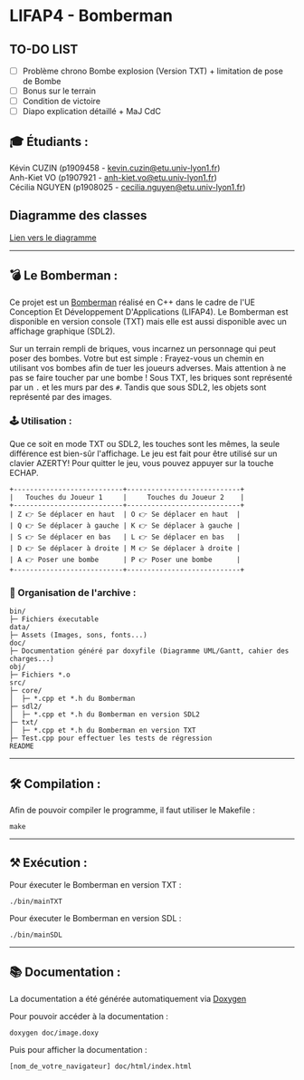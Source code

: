 # LIFAP4 - Bomberman

## TO-DO LIST
- [ ] Problème chrono Bombe explosion (Version TXT) + limitation de pose de Bombe
- [ ] Bonus sur le terrain
- [ ] Condition de victoire
- [ ] Diapo explication détaillé + MaJ CdC

## 🎓 Étudiants :
Kévin CUZIN (p1909458 - kevin.cuzin@etu.univ-lyon1.fr)  
Anh-Kiet VO (p1907921 - anh-kiet.vo@etu.univ-lyon1.fr)  
Cécilia NGUYEN (p1908025 - cecilia.nguyen@etu.univ-lyon1.fr)

## Diagramme des classes

[Lien vers le diagramme](https://cdn.discordapp.com/attachments/801202140022308924/836507443416137738/unknown.png)

-----------------

## 💣 Le Bomberman : 

Ce projet est un [Bomberman](https://fr.wikipedia.org/wiki/Bomberman) réalisé en C++ dans le cadre de l'UE Conception Et Développement D'Applications (LIFAP4).
Le Bomberman est disponible en version console (TXT) mais elle est aussi disponible avec un affichage graphique (SDL2).

Sur un terrain rempli de briques, vous incarnez un personnage qui peut poser des bombes. Votre but est simple : Frayez-vous un chemin en utilisant vos bombes afin de tuer les joueurs adverses. Mais attention à ne pas se faire toucher par une bombe !
Sous TXT, les briques sont représenté par un ``.`` et les murs par des ``#``. Tandis que sous SDL2, les objets sont représenté par des images.

### 🕹️ Utilisation :
Que ce soit en mode TXT ou SDL2, les touches sont les mêmes, la seule différence est bien-sûr l'affichage. Le jeu est fait pour être utilisé sur un clavier AZERTY!
Pour quitter le jeu, vous pouvez appuyer sur la touche ECHAP.
```
+---------------------------+----------------------------+
|   Touches du Joueur 1     |     Touches du Joueur 2    |
+---------------------------+----------------------------+
| Z 👉 Se déplacer en haut  | O 👉 Se déplacer en haut  |
| Q 👉 Se déplacer à gauche | K 👉 Se déplacer à gauche |
| S 👉 Se déplacer en bas   | L 👉 Se déplacer en bas   |
| D 👉 Se déplacer à droite | M 👉 Se déplacer à droite |
| A 👉 Poser une bombe      | P 👉 Poser une bombe      |
+---------------------------+----------------------------+
```


### 🔖 Organisation de l'archive :  
```
bin/
├─ Fichiers éxecutable
data/
├─ Assets (Images, sons, fonts...)
doc/
├─ Documentation généré par doxyfile (Diagramme UML/Gantt, cahier des charges...)
obj/
├─ Fichiers *.o
src/
├─ core/
│  ├─ *.cpp et *.h du Bomberman
├─ sdl2/
│  ├─ *.cpp et *.h du Bomberman en version SDL2
├─ txt/
│  ├─ *.cpp et *.h du Bomberman en version TXT
├─ Test.cpp pour effectuer les tests de régression
README
```
-----------------

## 🛠️ Compilation :

Afin de pouvoir compiler le programme, il faut utiliser le Makefile :

```
make
```


-----------------

## ⚒️ Exécution :

Pour éxecuter le Bomberman en version TXT :

```
./bin/mainTXT
```

Pour éxecuter le Bomberman en version SDL :

```
./bin/mainSDL
```
-----------------

## 📚 Documentation :

La documentation a été générée automatiquement via [Doxygen](https://www.doxygen.nl/index.html)  

Pour pouvoir accéder à la documentation :  
```
doxygen doc/image.doxy
```

Puis pour afficher la documentation :
```
[nom_de_votre_navigateur] doc/html/index.html
```
